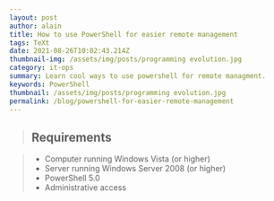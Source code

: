 ```yaml
---
layout: post
author: alain
title: How to use PowerShell for easier remote management
tags: TeXt
date: 2021-08-26T10:02:43.214Z
thumbnail-img: /assets/img/posts/programming evolution.jpg
category: it-ops
summary: Learn cool ways to use powershell for remote managment.
keywords: PowerShell
thumbnail: /assets/img/posts/programming evolution.jpg
permalink: /blog/powershell-for-easier-remote-management
---
```


>## **Requirements**

>- Computer running Windows Vista (or higher)
>- Server running Windows Server 2008 (or higher)
>- PowerShell 5.0
>- Administrative access
